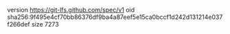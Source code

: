 version https://git-lfs.github.com/spec/v1
oid sha256:9f495e4cf70bb86376df9ba4a87eef5e15ca0bccf1d242d131214e037f266def
size 7273
